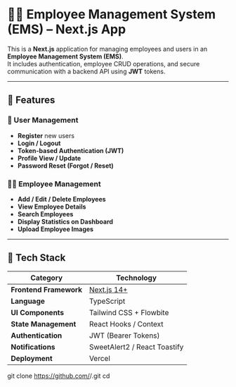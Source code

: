 # 🧑‍💼 Employee Management System (EMS) – Next.js App

This is a **Next.js** application for managing employees and users in an **Employee Management System (EMS)**.  
It includes authentication, employee CRUD operations, and secure communication with a backend API using **JWT** tokens.

---

## 🚀 Features

### 👤 User Management
- **Register** new users
- **Login / Logout**
- **Token-based Authentication (JWT)**
- **Profile View / Update**
- **Password Reset (Forgot / Reset)**

### 👨‍💻 Employee Management
- **Add / Edit / Delete Employees**
- **View Employee Details**
- **Search Employees**
- **Display Statistics on Dashboard**
- **Upload Employee Images**

---

## 🧱 Tech Stack

| Category | Technology |
|-----------|-------------|
| **Frontend Framework** | [Next.js 14+](https://nextjs.org/) |
| **Language** | TypeScript |
| **UI Components** | Tailwind CSS + Flowbite |
| **State Management** | React Hooks / Context |
| **Authentication** | JWT (Bearer Tokens) |
| **Notifications** | SweetAlert2 / React Toastify |
| **Deployment** | Vercel |


git clone https://github.com/<your-username>/<repo-name>.git
cd <repo-name>
